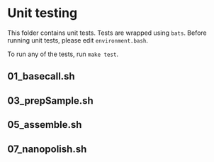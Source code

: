 # Unit testing

This folder contains unit tests. Tests are wrapped using `bats`.
Before running unit tests, please edit `environment.bash`.

To run any of the tests, run `make test`.

## 01_basecall.sh

## 03_prepSample.sh

## 05_assemble.sh

## 07_nanopolish.sh

